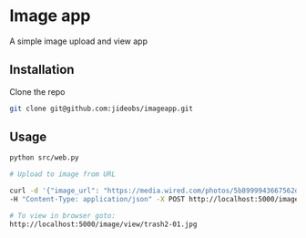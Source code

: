 # Image app

A simple image upload and view app

## Installation

Clone the repo

```bash
git clone git@github.com:jideobs/imageapp.git
```

## Usage

```bash
python src/web.py

# Upload to image from URL

curl -d '{"image_url": "https://media.wired.com/photos/5b8999943667562d3024c321/master/w_2560%2Cc_limit/trash2-01.jpg"}'
-H "Content-Type: application/json" -X POST http://localhost:5000/image/upload

# To view in browser goto:
http://localhost:5000/image/view/trash2-01.jpg
```
